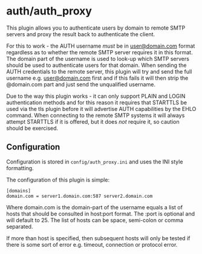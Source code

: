 # auth/auth_proxy

This plugin allows you to authenticate users by domain to remote SMTP servers
and proxy the result back to authenticate the client.

For this to work - the AUTH username _must_ be in user@domain.com format
regardless as to whether the remote SMTP server requires it in this format.
The domain part of the username is used to look-up which SMTP servers should
be used to authenticate users for that domain.
When sending the AUTH credentials to the remote server, this plugin will try
and send the full username e.g. user@domain.com first and if this fails it
will then strip the @domain.com part and just send the unqualified username.

Due to the way this plugin works - it can only support PLAIN and LOGIN
authentication methods and for this reason it requires that STARTTLS be
used via the tls plugin before it will advertise AUTH capabilities by the
EHLO command. When connecting to the remote SMTP systems it will always
attempt STARTTLS if it is offered, but it does _not_ require it, so caution
should be exercised.

## Configuration

Configuration is stored in `config/auth_proxy.ini` and uses the INI
style formatting.

The configuration of this plugin is simple:

    [domains]
    domain.com = server1.domain.com:587 server2.domain.com

Where domain.com is the domain-part of the username equals a list of hosts
that should be consulted in host:port format. The :port is optional and will
default to 25. The list of hosts can be space, semi-colon or comma separated.

If more than host is specified, then subsequent hosts will only be tested if
there is some sort of error e.g. timeout, connection or protocol error.
